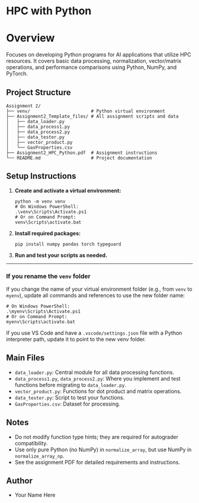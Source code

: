 # HPC with Python

# Overview

Focuses on developing Python programs for AI applications that utilize HPC resources. It covers basic data processing, normalization, vector/matrix operations, and performance comparisons using Python, NumPy, and PyTorch.

## Project Structure

```
Assignment 2/
├── venv/                       # Python virtual environment
├── Assignment2_Template_files/ # All assignment scripts and data
│   ├── data_loader.py
│   ├── data_process1.py
│   ├── data_process2.py
│   ├── data_tester.py
│   ├── vector_product.py
│   └── GasProperties.csv
├── Assignment2_HPC_Python.pdf  # Assignment instructions
└── README.md                   # Project documentation
```


## Setup Instructions

1. **Create and activate a virtual environment:**
   ```
   python -m venv venv
   # On Windows PowerShell:
   .\venv\Scripts\Activate.ps1
   # Or on Command Prompt:
   venv\Scripts\activate.bat
   ```
2. **Install required packages:**
   ```
   pip install numpy pandas torch typeguard
   ```
3. **Run and test your scripts as needed.**

---

### If you rename the `venv` folder

If you change the name of your virtual environment folder (e.g., from `venv` to `myenv`), update all commands and references to use the new folder name:

```
# On Windows PowerShell:
.\myenv\Scripts\Activate.ps1
# Or on Command Prompt:
myenv\Scripts\activate.bat
```

If you use VS Code and have a `.vscode/settings.json` file with a Python interpreter path, update it to point to the new venv folder.

## Main Files

- `data_loader.py`: Central module for all data processing functions.
- `data_process1.py`, `data_process2.py`: Where you implement and test functions before migrating to `data_loader.py`.
- `vector_product.py`: Functions for dot product and matrix operations.
- `data_tester.py`: Script to test your functions.
- `GasProperties.csv`: Dataset for processing.

## Notes

- Do not modify function type hints; they are required for autograder compatibility.
- Use only pure Python (no NumPy) in `normalize_array`, but use NumPy in `normalize_array_np`.
- See the assignment PDF for detailed requirements and instructions.

## Author

- Your Name Here
